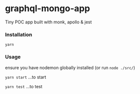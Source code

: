 # graphql-mongo-app
Tiny POC app built with monk, apollo &amp; jest

### Installation
`yarn`

### Usage
ensure you have nodemon globally installed (or run `node ./src/`)

`yarn start` ...to start

`yarn test` ...to test

